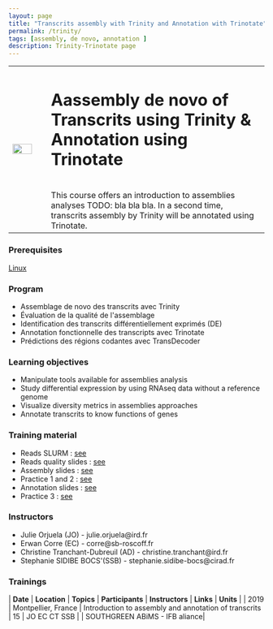 ```yaml
---
layout: page
title: "Transcrits assembly with Trinity and Annotation with Trinotate"
permalink: /trinity/
tags: [assembly, de novo, annotation ]
description: Trinity-Trinotate page
---
```

<table class="table-contact">
<tr>
<td width="15%"><img width="80%" src="{{ site.url }}/images/TrinotateLogo.png" alt="" />
</td>
<td>
<h1> Aassembly de novo of Transcrits using Trinity & Annotation using Trinotate </h1><br />
This course offers an introduction to assemblies analyses TODO: bla bla bla.
In a second time, transcrits assembly by Trinity will be annotated using Trinotate.
</td>
</tr>
</table>

### Prerequisites
[Linux](https://southgreenplatform.github.io/trainings/linux/)
<div id="colonne1">
<h3>Program</h3>
<ul>
<li> Assemblage de novo des transcrits avec Trinity  </li>
<li> Évaluation de la qualité de l'assemblage  </li>
<li> Identification des transcrits différentiellement exprimés (DE)  </li>
<li> Annotation fonctionnelle des transcripts avec Trinotate </li> 
<li> Prédictions des régions codantes avec TransDecoder </li>
</ul>
</div>

<div id="colonne2">
<h3>Learning objectives</h3>
<ul>
<li>Manipulate tools available for assemblies analysis </li>
<li>Study differential expression by using RNAseq data without a reference genome </li>
<li>Visualize diversity metrics in assemblies approaches </li>
<li>Annotate transcrits to know functions of genes  </li>
</ul>
</div>


<div id="colonne3">
<h3>Training material</h3>
<ul>
<li>Reads SLURM : <a target="_blank" href="{{ site.url }}/slurm/">see</a></li>   
<li>Reads quality slides : <a target="_blank" href="{{ site.url }}/files/cleaning_2019.pdf">see</a></li>
<li>Assembly slides : <a target="_blank" href="{{ site.url }}/files/trinity_2019.pdf">see</a></li>
<li>Practice 1 and 2 : <a target="_blank" href="{{ site.url }}/trinityTrinotate/TP-trinity">see</a> </li>
<li>Annotation slides : <a target="_blank" href="{{ site.url }}/files/trinotate_2019.pdf">see</a></li>
<li>Practice 3 : <a target="_blank" href="{{ site.url }}/trinityTrinotate/TP-annotation">see</a> </li>
</ul>
</div>

<div id="nextInline" class="clearfix">
<h3>Instructors</h3>
<ul>
    <li> Julie Orjuela (JO) - julie.orjuela@ird.fr</li>
    <li> Erwan Corre (EC) - corre@sb-roscoff.fr </li>
    <li> Christine Tranchant-Dubreuil (AD) - christine.tranchant@ird.fr </li>
    <li> Stephanie SIDIBE BOCS'(SSB) -  stephanie.sidibe-bocs@cirad.fr </li>
</ul>
</div>

### Trainings
 
| **Date** | **Location** | **Topics** | **Participants** | **Instructors** | **Links** | **Units** |
| 2019 | Montpellier, France |  Introduction to assembly and annotation of transcrits | 15 | JO EC CT SSB | | SOUTHGREEN ABiMS - IFB aliance|
